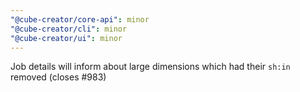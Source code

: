 ```yaml
---
"@cube-creator/core-api": minor
"@cube-creator/cli": minor
"@cube-creator/ui": minor
---
```


Job details will inform about large dimensions which had their `sh:in` removed (closes #983)
